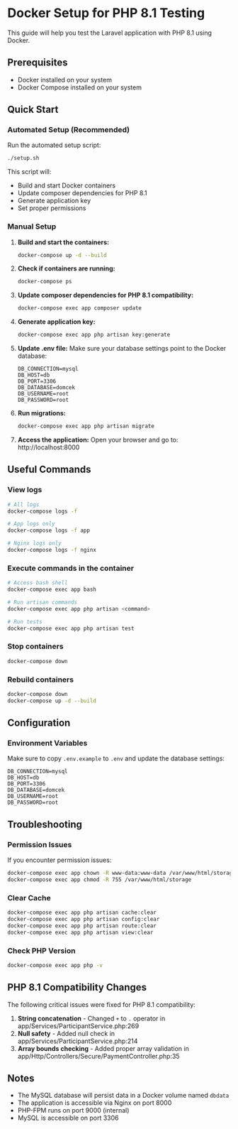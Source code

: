 # Docker Setup for PHP 8.1 Testing

This guide will help you test the Laravel application with PHP 8.1 using Docker.

## Prerequisites
- Docker installed on your system
- Docker Compose installed on your system

## Quick Start

### Automated Setup (Recommended)

Run the automated setup script:
```bash
./setup.sh
```

This script will:
- Build and start Docker containers
- Update composer dependencies for PHP 8.1
- Generate application key
- Set proper permissions

### Manual Setup

1. **Build and start the containers:**
   ```bash
   docker-compose up -d --build
   ```

2. **Check if containers are running:**
   ```bash
   docker-compose ps
   ```

3. **Update composer dependencies for PHP 8.1 compatibility:**
   ```bash
   docker-compose exec app composer update
   ```

4. **Generate application key:**
   ```bash
   docker-compose exec app php artisan key:generate
   ```

5. **Update .env file:**
   Make sure your database settings point to the Docker database:
   ```env
   DB_CONNECTION=mysql
   DB_HOST=db
   DB_PORT=3306
   DB_DATABASE=domcek
   DB_USERNAME=root
   DB_PASSWORD=root
   ```

6. **Run migrations:**
   ```bash
   docker-compose exec app php artisan migrate
   ```

7. **Access the application:**
   Open your browser and go to: http://localhost:8000

## Useful Commands

### View logs
```bash
# All logs
docker-compose logs -f

# App logs only
docker-compose logs -f app

# Nginx logs only
docker-compose logs -f nginx
```

### Execute commands in the container
```bash
# Access bash shell
docker-compose exec app bash

# Run artisan commands
docker-compose exec app php artisan <command>

# Run tests
docker-compose exec app php artisan test
```

### Stop containers
```bash
docker-compose down
```

### Rebuild containers
```bash
docker-compose down
docker-compose up -d --build
```

## Configuration

### Environment Variables
Make sure to copy `.env.example` to `.env` and update the database settings:

```env
DB_CONNECTION=mysql
DB_HOST=db
DB_PORT=3306
DB_DATABASE=domcek
DB_USERNAME=root
DB_PASSWORD=root
```

## Troubleshooting

### Permission Issues
If you encounter permission issues:
```bash
docker-compose exec app chown -R www-data:www-data /var/www/html/storage
docker-compose exec app chmod -R 755 /var/www/html/storage
```

### Clear Cache
```bash
docker-compose exec app php artisan cache:clear
docker-compose exec app php artisan config:clear
docker-compose exec app php artisan route:clear
docker-compose exec app php artisan view:clear
```

### Check PHP Version
```bash
docker-compose exec app php -v
```

## PHP 8.1 Compatibility Changes

The following critical issues were fixed for PHP 8.1 compatibility:

1. **String concatenation** - Changed `+` to `.` operator in app/Services/ParticipantService.php:269
2. **Null safety** - Added null check in app/Services/ParticipantService.php:214
3. **Array bounds checking** - Added proper array validation in app/Http/Controllers/Secure/PaymentController.php:35

## Notes

- The MySQL database will persist data in a Docker volume named `dbdata`
- The application is accessible via Nginx on port 8000
- PHP-FPM runs on port 9000 (internal)
- MySQL is accessible on port 3306
